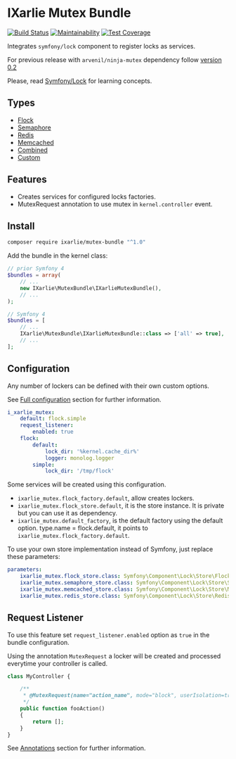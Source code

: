 # IXarlie Mutex Bundle

[![Build Status](https://travis-ci.org/ixarlie/mutex-bundle.svg?branch=master)](https://travis-ci.org/ixarlie/mutex-bundle)
[![Maintainability](https://api.codeclimate.com/v1/badges/308f7d2e318ae6ff22e4/maintainability)](https://codeclimate.com/github/ixarlie/mutex-bundle/maintainability)
[![Test Coverage](https://api.codeclimate.com/v1/badges/308f7d2e318ae6ff22e4/test_coverage)](https://codeclimate.com/github/ixarlie/mutex-bundle/test_coverage)

Integrates `symfony/lock` component to register locks as services.

For previous release with `arvenil/ninja-mutex` dependency follow [version 0.2](https://github.com/ixarlie/mutex-bundle/tree/0.2)

Please, read [Symfony/Lock](https://symfony.com/doc/current/components/lock.html) for learning concepts.

## Types
* [Flock](docs/flock.md)
* [Semaphore](docs/semaphore.md)
* [Redis](docs/redis.md)
* [Memcached](docs/memcached.md)
* [Combined](docs/combined.md)
* [Custom](docs/custom.md)


## Features

* Creates services for configured locks factories.
* MutexRequest annotation to use mutex in `kernel.controller` event.


## Install

```sh
composer require ixarlie/mutex-bundle "^1.0"
```

Add the bundle in the kernel class:

```php
// prior Symfony 4
$bundles = array(
    // ...
    new IXarlie\MutexBundle\IXarlieMutexBundle(),
    // ...
);

// Symfony 4
$bundles = [
    // ...
    IXarlie\MutexBundle\IXarlieMutexBundle::class => ['all' => true],
    // ...
];
```


## Configuration

Any number of lockers can be defined with their own custom options.

See [Full configuration](docs/full_configuration.md) section for further information.

```yaml
i_xarlie_mutex:
    default: flock.simple
    request_listener:
        enabled: true
    flock:
        default:
            lock_dir: '%kernel.cache_dir%'
            logger: monolog.logger
        simple:
            lock_dir: '/tmp/flock'
```

Some services will be created using this configuration.

- `ixarlie_mutex.flock_factory.default`, allow creates lockers.
- `ixarlie_mutex.flock_store.default`, it is the store instance. It is private but you can use it as dependency.
- `ixarlie_mutex.default_factory`, is the default factory using the default option. type.name = flock.default, it points to `ixarlie_mutex.flock_factory.default`.


To use your own store implementation instead of Symfony, just replace these parameters:
```yaml
parameters:
    ixarlie_mutex.flock_store.class: Symfony\Component\Lock\Store\FlockStore
    ixarlie_mutex.semaphore_store.class: Symfony\Component\Lock\Store\SemaphoreStore
    ixarlie_mutex.memcached_store.class: Symfony\Component\Lock\Store\MemcachedStore
    ixarlie_mutex.redis_store.class: Symfony\Component\Lock\Store\RedisStore
```


## Request Listener

To use this feature set `request_listener.enabled` option as `true` in the bundle configuration.

Using the annotation `MutexRequest` a locker will be created and processed everytime your controller is called.

```php
class MyController {

    /**
     * @MutexRequest(name="action_name", mode="block", userIsolation=true, http={"code": 423, "message": "Wait!"})
     */
    public function fooAction()
    {
        return [];
    }
}
```

See [Annotations](docs/annotations.md) section for further information.
